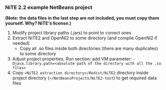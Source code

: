 ### NiTE 2.2 example NetBeans project

**(Note: the data files in the last step are not included, you must copy them yourself. Why? NiTE's license.)**

1. Modify project library paths (.jars) to point to correct ones
2. Extract NiTE2 and OpenNI2 to some directory (and compile OpenNI2 if needed)
	- Copy all .so files inside both directories (there are many duplicates) to some directory
3. Adjust project properties, Run section: add VM parameter: `-Djava.library.path=<absolute path of the directory with all the .so files>`
4. Copy `<NiTE2 extraction directory>/Redist/NiTE2` directory inside project directory (`~/NetBeansProjects/NiTE2-test`) to get required data files


